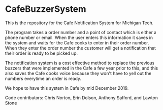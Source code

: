 # CafeBuzzerSystem
This is the repository for the Cafe Notification System for Michigan Tech.

The program takes a order number and a point of contact which is either a phone number or email.
When the user enters this information it saves in the system and waits for the Cafe cooks to enter in their order number. When they enter the order number the customer will get a notification that their order is ready to be picked up.

The notification system is a cost effective method to replace the previous buzzers that were implemented in the Cafe a few year prior to this, and this also saves the Cafe cooks voice because they won't have to yell out the numbers everytime an order is ready.

We hope to have this system in Cafe by mid December 2019.

Code contributors: Chris Norton, Erin Dolson, Anthony Safford, and Lawton Stone
